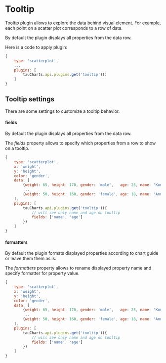 # Tooltip

Tooltip plugin allows to explore the data behind visual element. For example, each point on a scatter plot corresponds to a row of data.

By default the plugin displays all properties from the data row.

Here is a code to apply plugin:

```javascript
{
    type: 'scatterplot',
    ...
    plugins: [
        tauCharts.api.plugins.get('tooltip')()
    ]
}
```

## Tooltip settings

There are some settings to customize a tooltip behavior.

#### fields

By default the plugin displays all properties from the data row.

The *fields* property allows to specify which properties from a row to show on a tooltip.

```javascript
{
    type: 'scatterplot',
    x: 'weight',
    y: 'height',
    color: 'gender',
    data: [
        {weight: 65, height: 170, gender: 'male',   age: 25, name: 'Konstantin'},
        ...
        {weight: 50, height: 160, gender: 'female', age: 18, name: 'Ann'}
    ],
    plugins: [
        tauCharts.api.plugins.get('tooltip')({
            // will see only name and age on tooltip
            fields: ['name', 'age']
        })
    ]
}
```

#### formatters

By default the plugin formats displayed properties according to chart guide or leave them them as is.

The *formatters* property allows to rename displayed property name and specify formatter for property value.

```javascript
{
    type: 'scatterplot',
    x: 'weight',
    y: 'height',
    color: 'gender',
    data: [
        {weight: 65, height: 170, gender: 'male',   age: 25, name: 'Konstantin'},
        ...
        {weight: 50, height: 160, gender: 'female', age: 18, name: 'Ann'}
    ],
    plugins: [
        tauCharts.api.plugins.get('tooltip')({
            // will see only name and age on tooltip
            fields: ['name', 'age']
        })
    ]
}
```
